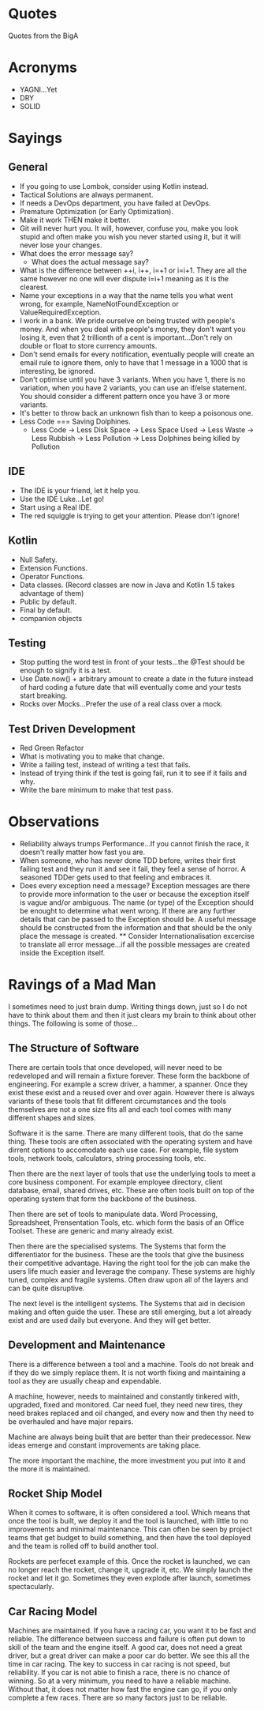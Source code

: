 # Quotes
Quotes from the BigA

# Acronyms
* YAGNI...Yet
* DRY
* SOLID

# Sayings

## General
* If you going to use Lombok, consider using Kotlin instead.
* Tactical Solutions are always permanent.
* If needs a DevOps department, you have failed at DevOps.
* Premature Optimization (or Early Optimization).
* Make it work THEN make it better.
* Git will never hurt you. It will, however, confuse you, make you look stupid and often make you wish you never started using it, but it will never lose your changes.
* What does the error message say?
  * What does the actual message say?
* What is the difference between ++i, i++, i=+1 or i=i+1. They are all the same however no one will ever dispute i=i+1 meaning as it is the clearest.
* Name your exceptions in a way that the name tells you what went wrong, for example, NameNotFoundException or ValueRequiredException.
* I work in a bank. We pride ourselve on being trusted with people's money. And when you deal with people's money, they don't want you losing it, even that 2 trillionth of a cent is important...Don't rely on double or float to store currency amounts.
* Don't send emails for every notification, eventually people will create an email rule to ignore them, only to have that 1 message in a 1000 that is interesting, be ignored.
* Don't optimise until you have 3 variants. When you have 1, there is no variation, when you have 2 variants, you can use an if/else statement. You should consider a different pattern once you have 3 or more variants.
* It's better to throw back an unknown fish than to keep a poisonous one.
* Less Code === Saving Dolphines. 
  * Less Code -> Less Disk Space -> Less Space Used -> Less Waste -> Less Rubbish -> Less Pollution -> Less Dolphines being killed by Pollution

## IDE
* The IDE is your friend, let it help you.
* Use the IDE Luke...Let go!
* Start using a Real IDE.
* The red squiggle is trying to get your attention. Please don't ignore!

## Kotlin
* Null Safety.
* Extension Functions.
* Operator Functions.
* Data classes. (Record classes are now in Java and Kotlin 1.5 takes advantage of them)
* Public by default.
* Final by default.
* companion objects

## Testing
* Stop putting the word test in front of your tests...the @Test should be enough to signify it is a test.
* Use Date.now() + arbitrary amount to create a date in the future instead of hard coding a future date that will eventually come and your tests start breaking.
* Rocks over Mocks...Prefer the use of a real class over a mock.

## Test Driven Development
* Red Green Refactor
* What is motivating you to make that change.
* Write a failing test, instead of writing a test that fails.
* Instead of trying think if the test is going fail, run it to see if it fails and why.
* Write the bare minimum to make that test pass.

# Observations
* Reliability always trumps Performance...If you cannot finish the race, it doesn't really matter how fast you are.
* When someone, who has never done TDD before, writes their first failing test and they run it and see it fail, they feel a sense of horror. A seasoned TDDer gets used to that feeling and embraces it.
* Does every exception need a message? Exception messages are there to provide more information to the user or because the exception itself is vague and/or ambiguous. The name (or type) of the Exception should be enought to determine what went wrong. If there are any further details that can be passed to the Exception should be. A useful message should be constructed from the information and that should be the only place the message is created.
** Consider Internationalisation excercise to translate all error message...if all the possible messages are created inside the Exception itself.

# Ravings of a Mad Man
I sometimes need to just brain dump. Writing things down, just so I do not have to think about them and then it just clears my brain to think about other things. The following is some of those...

## The Structure of Software
There are certain tools that once developed, will never need to be redeveloped and will remain a fixture forever. These form the backbone of engineering. For example a screw driver, a hammer, a spanner. Once they exist these exist and a reused over and over again. However there is always variants of these tools that fit different circumstances and the tools themselves are not a one size fits all and each tool comes with many different shapes and sizes.

Software it is the same. There are many different tools, that do the same thing. These tools are often associated with the operating system and have dirrent options to accomodate each use case. For example, file system tools, network tools, calculators, string processing tools, etc.

Then there are the next layer of tools that use the underlying tools to meet a core business component. For example employee directory, client database, email, shared drives, etc. These are often tools built on top of the operating system that form the backbone of the business. 

Then there are set of tools to manipulate data. Word Processing, Spreadsheet, Prensentation Tools, etc. which form the basis of an Office Toolset. These are generic and many already exist.

Then there are the specialised systems. The Systems that form the differentiator for the business. These are the tools that give the business their competitive advantage. Having the right tool for the job can make the users life much easier and leverage the company. These systems are highly tuned, complex and fragile systems. Often draw upon all of the layers and can be quite disruptive. 

The next level is the intelligent systems. The Systems that aid in decision making and often guide the user. These are still emerging, but a lot already exist and are used daily but everyone. And they will get better. 

## Development and Maintenance
There is a difference between a tool and a machine. Tools do not break and if they do we simply replace them. It is not worth fixing and maintaining a tool as they are usually cheap and expendable. 

A machine, however, needs to maintained and constantly tinkered with, upgraded, fixed and monitored. Car need fuel, they need new tires, they need brakes replaced and oil changed, and every now and then thy need to be overhauled and have major repairs. 

Machine are always being built that are better than their predecessor. New ideas emerge and constant improvements are taking place. 

The more important the machine, the more investment you put into it and the more it is maintained. 

## Rocket Ship Model
When it comes to software, it is often considered a tool. Which means that once the tool is built, we deploy it and the tool is launched, with little to no improvements and minimal maintenance. This can often be seen by project teams that get budget to build something, and then have the tool deployed and the team is rolled off to build another tool.

Rockets are perfecet example of this. Once the rocket is launched, we can no longer reach the rocket, change it, upgrade it, etc. We simply launch the rocket and let it go. Sometimes they even explode after launch, sometimes spectacularly.

## Car Racing Model
Machines are maintained. If you have a racing car, you want it to be fast and reliable. The difference between success and failure is often put down to skill of the team and the engine itself. A good car, does not need a great driver, but a great driver can make a poor car do better. We see this all the time in car racing. 
The key to success in car racing is not speed, but reliability. If you car is not able to finish a race, there is no chance of winning. So at a very minimum, you need to have a reliable machine. Without that, it does not matter how fast the engine can go, if you only complete a few races. There are so many factors just to be reliable.

